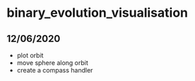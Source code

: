 # binary_evolution_visualisation

## 12/06/2020

* plot orbit
* move sphere along orbit
* create a compass handler
